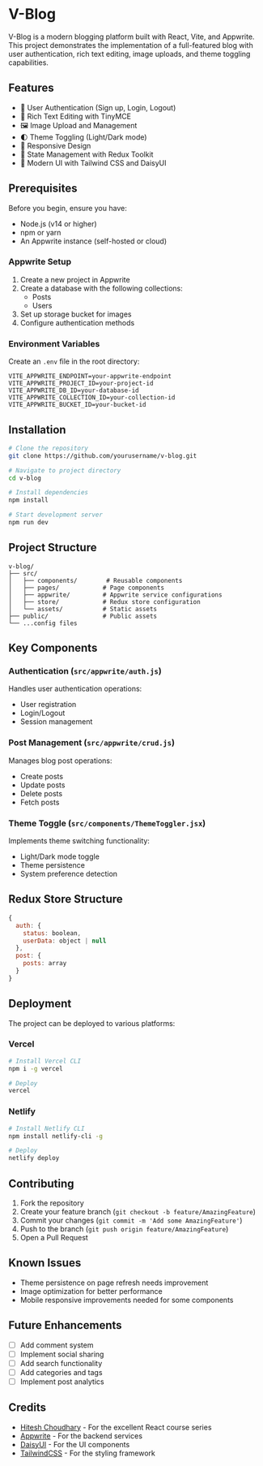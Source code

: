 # V-Blog

V-Blog is a modern blogging platform built with React, Vite, and Appwrite. This project demonstrates the implementation of a full-featured blog with user authentication, rich text editing, image uploads, and theme toggling capabilities.

## Features

- 🔐 User Authentication (Sign up, Login, Logout)
- 📝 Rich Text Editing with TinyMCE
- 🖼️ Image Upload and Management
- 🌓 Theme Toggling (Light/Dark mode)
- 📱 Responsive Design
- 🚀 State Management with Redux Toolkit
- 🎨 Modern UI with Tailwind CSS and DaisyUI

## Prerequisites

Before you begin, ensure you have:

- Node.js (v14 or higher)
- npm or yarn
- An Appwrite instance (self-hosted or cloud)

### Appwrite Setup

1. Create a new project in Appwrite
2. Create a database with the following collections:
   - Posts
   - Users
3. Set up storage bucket for images
4. Configure authentication methods

### Environment Variables

Create an `.env` file in the root directory:

```env
VITE_APPWRITE_ENDPOINT=your-appwrite-endpoint
VITE_APPWRITE_PROJECT_ID=your-project-id
VITE_APPWRITE_DB_ID=your-database-id
VITE_APPWRITE_COLLECTION_ID=your-collection-id
VITE_APPWRITE_BUCKET_ID=your-bucket-id
```

## Installation

```bash
# Clone the repository
git clone https://github.com/yourusername/v-blog.git

# Navigate to project directory
cd v-blog

# Install dependencies
npm install

# Start development server
npm run dev
```

## Project Structure

```
v-blog/
├── src/
│   ├── components/        # Reusable components
│   ├── pages/            # Page components
│   ├── appwrite/         # Appwrite service configurations
│   ├── store/            # Redux store configuration
│   └── assets/           # Static assets
├── public/               # Public assets
└── ...config files
```

## Key Components

### Authentication (`src/appwrite/auth.js`)

Handles user authentication operations:

- User registration
- Login/Logout
- Session management

### Post Management (`src/appwrite/crud.js`)

Manages blog post operations:

- Create posts
- Update posts
- Delete posts
- Fetch posts

### Theme Toggle (`src/components/ThemeToggler.jsx`)

Implements theme switching functionality:

- Light/Dark mode toggle
- Theme persistence
- System preference detection

## Redux Store Structure

```javascript
{
  auth: {
    status: boolean,
    userData: object | null
  },
  post: {
    posts: array
  }
}
```

## Deployment

The project can be deployed to various platforms:

### Vercel

```bash
# Install Vercel CLI
npm i -g vercel

# Deploy
vercel
```

### Netlify

```bash
# Install Netlify CLI
npm install netlify-cli -g

# Deploy
netlify deploy
```

## Contributing

1. Fork the repository
2. Create your feature branch (`git checkout -b feature/AmazingFeature`)
3. Commit your changes (`git commit -m 'Add some AmazingFeature'`)
4. Push to the branch (`git push origin feature/AmazingFeature`)
5. Open a Pull Request

## Known Issues

- Theme persistence on page refresh needs improvement
- Image optimization for better performance
- Mobile responsive improvements needed for some components

## Future Enhancements

- [ ] Add comment system
- [ ] Implement social sharing
- [ ] Add search functionality
- [ ] Add categories and tags
- [ ] Implement post analytics

## Credits

- [Hitesh Choudhary](https://github.com/hiteshchoudhary) - For the excellent React course series
- [Appwrite](https://appwrite.io/) - For the backend services
- [DaisyUI](https://daisyui.com/) - For the UI components
- [TailwindCSS](https://tailwindcss.com/) - For the styling framework
